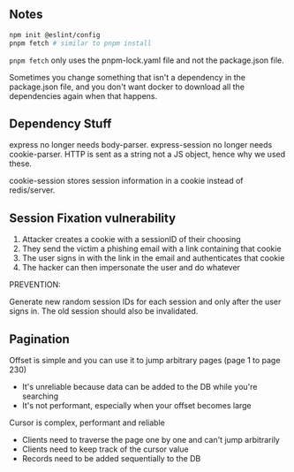 ## Notes

```sh
npm init @eslint/config
pnpm fetch # similar to pnpm install
```

`pnpm fetch` only uses the pnpm-lock.yaml file and not the package.json file.

Sometimes you change something that isn't a dependency in the package.json file,
and you don't want docker to download all the dependencies again when that happens.

## Dependency Stuff

express no longer needs body-parser. express-session no longer needs cookie-parser.
HTTP is sent as a string not a JS object, hence why we used these.

cookie-session stores session information in a cookie instead of redis/server.

## Session Fixation vulnerability

1. Attacker creates a cookie with a sessionID of their choosing
2. They send the victim a phishing email with a link containing that cookie
3. The user signs in with the link in the email and authenticates that cookie
4. The hacker can then impersonate the user and do whatever

PREVENTION:

Generate new random session IDs for each session and only after the user signs in.
The old session should also be invalidated.

## Pagination

Offset is simple and you can use it to jump arbitrary pages (page 1 to page 230)
- It's unreliable because data can be added to the DB while you're searching
- It's not performant, especially when your offset becomes large

Cursor is complex, performant and reliable
- Clients need to traverse the page one by one and can't jump arbitrarily
- Clients need to keep track of the cursor value
- Records need to be added sequentially to the DB